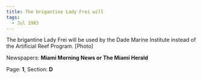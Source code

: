 ```yaml
---  
title: The brigantine Lady Frei will  
tags:  
  - Jul 1983  
---  
```

  
The brigantine Lady Frei will be used by the Dade Marine Institute instead of the Artificial Reef Program. [Photo]  
  
Newspapers: **Miami Morning News or The Miami Herald**  
  
Page: **1**, Section: **D** 
